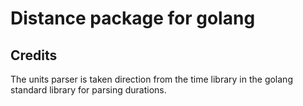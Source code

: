 # Distance package for golang

## Credits

The units parser is taken direction from the time library in the golang standard library for parsing durations.